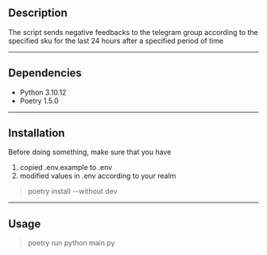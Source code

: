 ## Description

The script sends negative feedbacks to the telegram group according to the specified sku for the last 24 hours after a specified period of time

---

## Dependencies

* Python 3.10.12
* Poetry 1.5.0

---


## Installation

Before doing something, make sure that you have

1. copied .env.example to .env
2. modified values in .env according to your realm

> poetry install --without dev

---

## Usage

> poetry run python main.py
